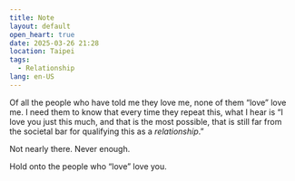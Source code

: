 ```yaml
---
title: Note
layout: default
open_heart: true
date: 2025-03-26 21:28
location: Taipei
tags: 
  - Relationship
lang: en-US
---
```


Of all the people who have told me they love me, none of them “love” love me. I need them to know that every time they repeat this, what I hear is “I love you just this much, and that is the most possible, that is still far from the societal bar for qualifying this as a _relationship_.” 

Not nearly there. Never enough.

Hold onto the people who “love” love you.
